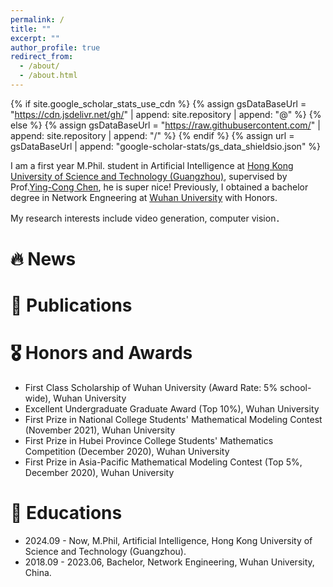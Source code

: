 ```yaml
---
permalink: /
title: ""
excerpt: ""
author_profile: true
redirect_from: 
  - /about/
  - /about.html
---
```


{% if site.google_scholar_stats_use_cdn %}
{% assign gsDataBaseUrl = "https://cdn.jsdelivr.net/gh/" | append: site.repository | append: "@" %}
{% else %}
{% assign gsDataBaseUrl = "https://raw.githubusercontent.com/" | append: site.repository | append: "/" %}
{% endif %}
{% assign url = gsDataBaseUrl | append: "google-scholar-stats/gs_data_shieldsio.json" %}

<span class='anchor' id='about-me'></span>

I am a first year M.Phil. student in Artificial Intelligence at [Hong Kong University of Science and Technology (Guangzhou)](https://www.hkust-gz.edu.cn/), supervised by Prof.[Ying-Cong Chen](https://www.yingcong.me/), he is super nice! Previously, I obtained a bachelor degree in Network Engneering at [Wuhan University](https://www.whu.edu.cn/) with Honors. 

My research interests include video generation, computer vision．

# 🔥 News

# 📝 Publications 

# 🎖 Honors and Awards
- First Class Scholarship of Wuhan University (Award Rate: 5% school-wide), Wuhan University
- Excellent Undergraduate Graduate Award (Top 10%), Wuhan University
- First Prize in National College Students' Mathematical Modeling Contest (November 2021), Wuhan University
- First Prize in Hubei Province College Students' Mathematics Competition (December 2020), Wuhan University
- First Prize in Asia-Pacific Mathematical Modeling Contest (Top 5%, December 2020), Wuhan University

# 📖 Educations
- 2024.09 - Now, M.Phil, Artificial Intelligence, Hong Kong University of Science and Technology (Guangzhou).
- 2018.09 - 2023.06, Bachelor, Network Engineering, Wuhan University, China. 